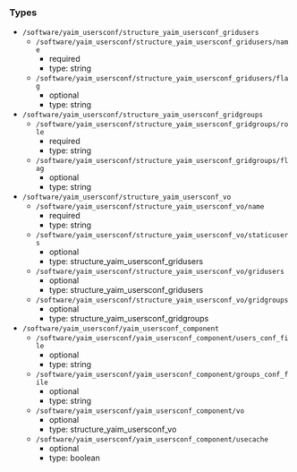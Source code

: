 ### Types

- `/software/yaim_usersconf/structure_yaim_usersconf_gridusers`
    - `/software/yaim_usersconf/structure_yaim_usersconf_gridusers/name`
        - required
        - type: string
    - `/software/yaim_usersconf/structure_yaim_usersconf_gridusers/flag`
        - optional
        - type: string
- `/software/yaim_usersconf/structure_yaim_usersconf_gridgroups`
    - `/software/yaim_usersconf/structure_yaim_usersconf_gridgroups/role`
        - required
        - type: string
    - `/software/yaim_usersconf/structure_yaim_usersconf_gridgroups/flag`
        - optional
        - type: string
- `/software/yaim_usersconf/structure_yaim_usersconf_vo`
    - `/software/yaim_usersconf/structure_yaim_usersconf_vo/name`
        - required
        - type: string
    - `/software/yaim_usersconf/structure_yaim_usersconf_vo/staticusers`
        - optional
        - type: structure_yaim_usersconf_gridusers
    - `/software/yaim_usersconf/structure_yaim_usersconf_vo/gridusers`
        - optional
        - type: structure_yaim_usersconf_gridusers
    - `/software/yaim_usersconf/structure_yaim_usersconf_vo/gridgroups`
        - optional
        - type: structure_yaim_usersconf_gridgroups
- `/software/yaim_usersconf/yaim_usersconf_component`
    - `/software/yaim_usersconf/yaim_usersconf_component/users_conf_file`
        - optional
        - type: string
    - `/software/yaim_usersconf/yaim_usersconf_component/groups_conf_file`
        - optional
        - type: string
    - `/software/yaim_usersconf/yaim_usersconf_component/vo`
        - optional
        - type: structure_yaim_usersconf_vo
    - `/software/yaim_usersconf/yaim_usersconf_component/usecache`
        - optional
        - type: boolean
